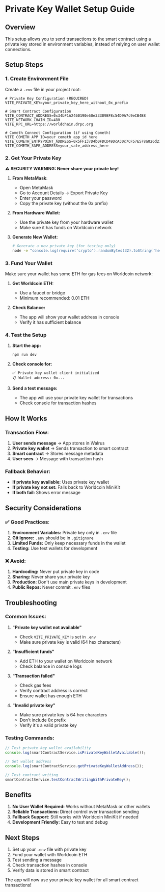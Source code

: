 # Private Key Wallet Setup Guide

## Overview

This setup allows you to send transactions to the smart contract using a private key stored in environment variables, instead of relying on user wallet connections.

## Setup Steps

### 1. Create Environment File

Create a `.env` file in your project root:

```env
# Private Key Configuration (REQUIRED)
VITE_PRIVATE_KEY=your_private_key_here_without_0x_prefix

# Smart Contract Configuration
VITE_CONTRACT_ADDRESS=0x34bF1A2460190e60e33309BF8c54D9A7c9eCB4B8
VITE_NETWORK_CHAIN_ID=480
VITE_RPC_URL=https://worldchain.drpc.org

# Cometh Connect Configuration (if using Cometh)
VITE_COMETH_APP_ID=your_cometh_app_id_here
VITE_COMETH_ENTRYPOINT_ADDRESS=0x5FF137D4b0FDCD49DcA30c7CF57E578a026d2789
VITE_COMETH_SAFE_ADDRESS=your_safe_address_here
```

### 2. Get Your Private Key

**⚠️ SECURITY WARNING: Never share your private key!**

1. **From MetaMask:**
   - Open MetaMask
   - Go to Account Details → Export Private Key
   - Enter your password
   - Copy the private key (without the 0x prefix)

2. **From Hardware Wallet:**
   - Use the private key from your hardware wallet
   - Make sure it has funds on Worldcoin network

3. **Generate New Wallet:**
   ```bash
   # Generate a new private key (for testing only)
   node -e "console.log(require('crypto').randomBytes(32).toString('hex'))"
   ```

### 3. Fund Your Wallet

Make sure your wallet has some ETH for gas fees on Worldcoin network:

1. **Get Worldcoin ETH:**
   - Use a faucet or bridge
   - Minimum recommended: 0.01 ETH

2. **Check Balance:**
   - The app will show your wallet address in console
   - Verify it has sufficient balance

### 4. Test the Setup

1. **Start the app:**
   ```bash
   npm run dev
   ```

2. **Check console for:**
   ```
   ✅ Private key wallet client initialized
   📋 Wallet address: 0x...
   ```

3. **Send a test message:**
   - The app will use your private key wallet for transactions
   - Check console for transaction hashes

## How It Works

### Transaction Flow:

1. **User sends message** → App stores in Walrus
2. **Private key wallet** → Sends transaction to smart contract
3. **Smart contract** → Stores message metadata
4. **User sees** → Message with transaction hash

### Fallback Behavior:

- **If private key available:** Uses private key wallet
- **If private key not set:** Falls back to Worldcoin MiniKit
- **If both fail:** Shows error message

## Security Considerations

### ✅ Good Practices:

1. **Environment Variables:** Private key only in `.env` file
2. **Git Ignore:** `.env` should be in `.gitignore`
3. **Limited Funds:** Only keep necessary funds in the wallet
4. **Testing:** Use test wallets for development

### ❌ Avoid:

1. **Hardcoding:** Never put private key in code
2. **Sharing:** Never share your private key
3. **Production:** Don't use main private keys in development
4. **Public Repos:** Never commit `.env` files

## Troubleshooting

### Common Issues:

1. **"Private key wallet not available"**
   - Check `VITE_PRIVATE_KEY` is set in `.env`
   - Make sure private key is valid (64 hex characters)

2. **"Insufficient funds"**
   - Add ETH to your wallet on Worldcoin network
   - Check balance in console logs

3. **"Transaction failed"**
   - Check gas fees
   - Verify contract address is correct
   - Ensure wallet has enough ETH

4. **"Invalid private key"**
   - Make sure private key is 64 hex characters
   - Don't include 0x prefix
   - Verify it's a valid private key

### Testing Commands:

```javascript
// Test private key wallet availability
console.log(smartContractService.isPrivateKeyWalletAvailable());

// Get wallet address
console.log(smartContractService.getPrivateKeyWalletAddress());

// Test contract writing
smartContractService.testContractWritingWithPrivateKey();
```

## Benefits

1. **No User Wallet Required:** Works without MetaMask or other wallets
2. **Reliable Transactions:** Direct control over transaction sending
3. **Fallback Support:** Still works with Worldcoin MiniKit if needed
4. **Development Friendly:** Easy to test and debug

## Next Steps

1. Set up your `.env` file with private key
2. Fund your wallet with Worldcoin ETH
3. Test sending a message
4. Check transaction hashes in console
5. Verify data is stored in smart contract

The app will now use your private key wallet for all smart contract transactions! 
